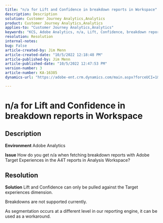 ```yaml
---
title: "n/a for Lift and Confidence in breakdown reports in Workspace"
description: Description
solution: Customer Journey Analytics,Analytics
product: Customer Journey Analytics,Analytics
applies-to: "Customer Journey Analytics,Analytics"
keywords: "KCS, Adobe Analytics, n/a, Lift, Confidence, breakdown reports, Workspace, FAQ"
resolution: Resolution
internal-notes: 
bug: False
article-created-by: Jim Menn
article-created-date: "10/5/2022 12:18:48 PM"
article-published-by: Jim Menn
article-published-date: "10/5/2022 12:47:53 PM"
version-number: 3
article-number: KA-16385
dynamics-url: "https://adobe-ent.crm.dynamics.com/main.aspx?forceUCI=1&pagetype=entityrecord&etn=knowledgearticle&id=49ac8ed8-a744-ed11-bba1-000d3a3064b8"

---
```

# n/a for Lift and Confidence in breakdown reports in Workspace

## Description


<b>Environment</b>
 Adobe Analytics

<b>Issue</b>
 How do you get n/a when fetching breakdown reports with Adobe Target Experiences in the A4T reports in Analysis Workspace?


## Resolution


<b>Solution</b>
Lift and Confidence can only be pulled against the Target experiences dimension.

Breakdowns are not supported currently.

As segmentation occurs at a different level in our reporting engine, it can be used as a workaround.


